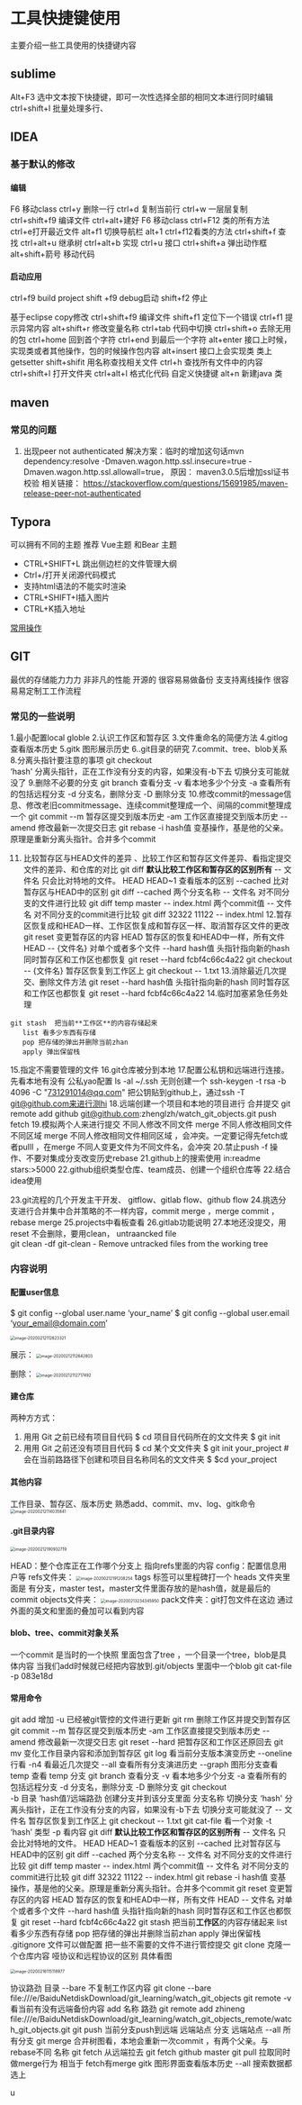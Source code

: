 # 工具快捷键使用

  主要介绍一些工具使用的快捷键内容

## sublime

Alt+F3 选中文本按下快捷键，即可一次性选择全部的相同文本进行同时编辑
ctrl+shift+l 批量处理多行、


## IDEA

### 基于默认的修改
#### 编辑
F6 移动class
ctrl+y 删除一行
ctrl+d 复制当前行  ctrl+w 一层层复制
ctrl+shift+f9 编译文件
ctrl+alt+建好
F6 移动class
ctrl+F12 类的所有方法
ctrl+e打开最近文件
alt+f1 切换导航栏 alt+1
ctrl+f12看类的方法
ctrl+shift+f 查找
ctrl+alt+u 继承树
ctrl+alt+b 实现
ctrl+u 接口
ctrl+shift+a 弹出动作框
alt+shift+箭号  移动代码


#### 启动应用
ctrl+f9 build project
shift +f9 debug启动
shift+f2 停止





基于eclipse copy修改
ctrl+shift+f9 编译文件
shift+f1 定位下一个错误
ctrl+f1 提示异常内容
alt+shift+r 修改变量名称
ctrl+tab 代码中切换
ctrl+shift+o 去除无用的包
ctrl+home 回到首个字符
ctrl+end 到最后一个字符
alt+enter  接口上时候，实现类或者其他操作，包的时候操作包内容
alt+insert 接口上会实现类 类上  getsetter
shift+shifit 用名称查找相关文件
ctrl+h  查找所有文件中的内容
ctrl+shift+l 打开文件夹
ctrl+alt+l 格式化代码
自定义快捷键
alt+n 新建java 类

## maven
### 常见的问题
1. 出现peer not authenticated
	解决方案：临时的增加这句话mvn dependency:resolve -Dmaven.wagon.http.ssl.insecure=true -Dmaven.wagon.http.ssl.allowall=true，
	原因： maven3.0.5后增加ssl证书校验
	相关链接： https://stackoverflow.com/questions/15691985/maven-release-peer-not-authenticated

## Typora

可以拥有不同的主题 推荐 Vue主题 和Bear 主题
- CTRL+SHIFT+L 跳出侧边栏的文件管理大纲
- Ctrl+/打开关闭源代码模式
- 支持html语法的不能实时渲染
- CTRL+SHIFT+I插入图片
- CTRL+K插入地址

 [常用操作](https://zhuanlan.zhihu.com/p/90561228)

## GIT
 最优的存储能⼒力力 
 ⾮非凡的性能
 开源的
 很容易易做备份
 ⽀支持离线操作
 很容易易定制⼯工作流程

### 常见的一些说明
1.最小配置local globle 
2.认识工作区和暂存区
3.文件重命名的简便方法
4.gitlog查看版本历史
5.gitk 图形展示历史
6..git目录的研究
7.commit、tree、blob关系
8.分离头指针要注意的事项
    git checkout   
      ‘hash' 分离头指针，正在工作没有分支的内容，如果没有-b下去 切换分支可能就没了
9.删除不必要的分支
    git branch  查看分支
       -v 看本地多少个分支
       -a 查看所有的包括远程分支
       -d 分支名，删除分支
       -D 删除分支
10.修改commit的message信息、修改老旧commitmessage、连续commit整理成一个、间隔的commit整理成一个
     git commit --m 暂存区提交到版本历史
       -am 工作区直接提交到版本历史
       --amend 修改最新一次提交日志
     git rebase 
       -i hash值 变基操作，基是他的父亲。原理是重新分离头指针。合并多个commit

11.  比较暂存区与HEAD文件的差异 、比较工作区和暂存区文件差异、看指定提交文件的差异、和仓库的对比
    git diff  **默认比较工作区和暂存区的区别所有**
       -- 文件名 只会比对特地的文件。
       HEAD HEAD~1 查看版本的区别 
       --cached 比对暂存区与HEAD中的区别 git diff --cached
       两个分支名称 -- 文件名 对不同分支的文件进行比较  git diff temp master -- index.html
       两个commit值 -- 文件名 对不同分支的commit进行比较  git diff 32322 11122 -- index.html
12.暂存区恢复成和HEAD一样、工作区恢复成和暂存区一样、取消暂存区文件的更改
     git reset 变更暂存区的内容
       HEAD 暂存区的恢复和HEAD中一样，所有文件
       HEAD -- {文件名} 对单个或者多个文件
       --hard hash值 头指针指向新的hash 同时暂存区和工作区也都恢复
                  git reset --hard fcbf4c66c4a22
     git checkout   
    		-- {文件名} 暂存区恢复到工作区上  git checkout -- 1.txt
13.消除最近几次提交、删除文件方法
      git reset 
           --hard hash值 头指针指向新的hash 同时暂存区和工作区也都恢复
                  git reset --hard fcbf4c66c4a22
14.临时加塞紧急任务处理

	git stash  把当前**工作区**的内容存储起来
	   list 看多少东西有存储
	   pop 把存储的弹出并删除当前zhan
	   apply 弹出保留栈
15.指定不需要管理的文件
16.git仓库被分到本地
17.配置公私钥和远端进行连接。
 先看本地有没有 公私yao配置  ls -al ~/.ssh
 无则创建一个  ssh-keygen -t rsa -b 4096 -C "731291014@qq.com"
 把公钥贴到github上，通过ssh -T git@github.com来进行测hi
18.远端创建一个项目和本地的项目进行 合并提交 
    git remote add github git@github.com:zhenglzh/watch_git_objects.git
    push fetch
19.模拟两个人来进行提交
    不同人修改不同文件  merge
    不同人修改相同文件不同区域 merge
    不同人修改相同文件相同区域 ，会冲突。一定要记得先fetch或者pulll ，在merge
    不同人变更文件为不同文件名，会冲突
20.禁止push -f 操作、不要对集成分支改变历史rebase
21.github上的搜索使用 in:readme stars:>5000
22.github组织类型仓库、team成员、创建一个组织仓库等
22.结合idea使用 

23.git流程的几个开发主干开发、 gitflow、gitlab flow、github flow
24.挑选分支进行合并集中合并策略的不一样内容，commit merge ，merge commit ，rebase merge
25.projects中看板查看
26.gitlab功能说明
27.本地还没提交，用reset 不会删除，要用clean， untraancked file   
    git clean -df
	git-clean - Remove untracked files from the working tree

### 内容说明
#### 配置user信息
$ git conﬁg --global  user.name ‘your_name’ 
$ git conﬁg --global  user.email ‘your_email@domain.com’ 

<img src="asserts/image-20200212112623321.png" alt="image-20200212112623321" style="zoom:50%;" />

展示：
<img src="asserts/image-20200212112642803.png" alt="image-20200212112642803" style="zoom:50%;" />

删除：
<img src="asserts/image-20200212112717492.png" alt="image-20200212112717492" style="zoom:50%;" />

#### 建仓库

两种⽅方式： 

1. ⽤用 Git 之前已经有项⽬目代码
$ cd 项⽬目代码所在的⽂文件夹 $ git init 
2. ⽤用 Git 之前还没有项⽬目代码
$ cd 某个⽂文件夹 $ git init your_project    #会在当前路路径下创建和项⽬目名称同名的⽂文件夹 $ $cd  your_project      

#### 其他内容
工作目录、暂存区、版本历史
熟悉add、commit、mv、log、gitk命令
<img src="asserts/image-20200212114035841.png" alt="image-20200212114035841" style="zoom:50%;" />
#### .git目录内容

<img src="asserts/image-20200212190932719.png" alt="image-20200212190932719" style="zoom:50%;" />

HEAD：整个仓库正在工作哪个分支上 指向refs里面的内容
config：配置信息用户等
refs文件夹：
<img src="asserts/image-20200212191208254.png" alt="image-20200212191208254" style="zoom:50%;" />
tags 标签可以里程碑打一个
heads 文件夹里面是 有分支，master test，master文件里面存放的是hash值，就是最后的commit
objects文件夹：
<img src="asserts/image-20200213234345950.png" alt="image-20200213234345950" style="zoom:50%;" />
pack文件夹：git打包文件在这边
通过外面的英文和里面的叠加可以看到内容

#### blob、tree、commit对象关系
一个commit 是当时的一个快照 里面包含了tree ，一个目录一个tree，blob是具体内容
当我们add时候就已经把内容放到.git/objects 里面中一个blob
git cat-file -p 083e18d
#### 常用命令
git add  增加 
   -u 已经被git管控的文件进行更新
git rm 删除工作区并提交到暂存区
git commit --m 暂存区提交到版本历史
   -am 工作区直接提交到版本历史
   --amend 修改最新一次提交日志
git reset --hard 把暂存区和工作区还原回去 
git mv 变化工作目录内容和添加到暂存区
git log 看当前分支版本演变历史
  --oneline 行看
  -n4 看最近几次提交 
  --all 查看所有分支演进历史
  --graph 图形分支查看
  temp 查看 temp 分支
git branch  查看分支
   -v 看本地多少个分支
   -a 查看所有的包括远程分支
   -d 分支名，删除分支
   -D 删除分支
git checkout   
  -b 目录  ‘hash值’/远端路劲     创建分支并到该分支里面
  分支名称  切换分支
  ‘hash' 分离头指针，正在工作没有分支的内容，如果没有-b下去 切换分支可能就没了
  -- 文件名 暂存区恢复到工作区上  git checkout -- 1.txt
git cat-file  看一个对象
   -t ‘hash’ 类型
   -p 看内容
git diff  **默认比较工作区和暂存区的区别所有**
   -- 文件名 只会比对特地的文件。
   HEAD HEAD~1 查看版本的区别 
   --cached 比对暂存区与HEAD中的区别 git diff --cached
   两个分支名称 -- 文件名 对不同分支的文件进行比较  git diff temp master -- index.html
   两个commit值 -- 文件名 对不同分支的commit进行比较  git diff 32322 11122 -- index.html
git rebase 
   -i hash值 变基操作，基是他的父亲。原理是重新分离头指针。合并多个commit
git reset 变更暂存区的内容
   HEAD 暂存区的恢复和HEAD中一样，所有文件
   HEAD -- 文件名 对单个或者多个文件
   --hard hash值 头指针指向新的hash 同时暂存区和工作区也都恢复
              git reset --hard fcbf4c66c4a22
git stash  把当前**工作区**的内容存储起来
   list 看多少东西有存储
   pop 把存储的弹出并删除当前zhan
   apply 弹出保留栈
.gitignore 文件可以做配置 把一些不需要的文件不进行管控提交	
git clone 克隆一个仓库内容
  哑协议和远程协议的区别 具体看图

<img src="asserts/image-20200216115118977.png" alt="image-20200216115118977" style="zoom:50%;" />

  协议路劲 目录
  --bare 不复制工作区内容
  git clone --bare file:///e/BaiduNetdiskDownload/git_learning/watch_git_objects
git remote 
   -v 看当前有没有远端备份内容
   add 名称 路劲
   git remote add zhineng file:///e/BaiduNetdiskDownload/git_learning/watch_git_objects_remote/watch_git_objects.git
git push 当前分支push到远端
    远端站点  分支
    远端站点 --all  所有分支
git merge 合并树图看，本地会重新一次commit ，有两个父亲。与rebase不同
    名称 
git fetch 从远端拉去
  git fetch github master
git pull 拉取同时做merge行为 相当于 fetch有merge
gitk 图形界面查看版本历史
   --all 搜索数据都选上

u